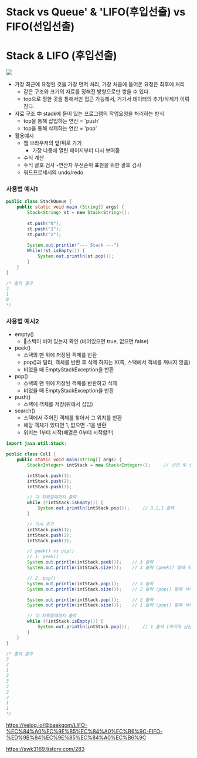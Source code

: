 # Stack vs Queue' & 'LIFO(후입선출) vs FIFO(선입선출)

# Stack & LIFO (후입선출)

<img src="https://velog.velcdn.com/images/baekgom/post/93d37e6f-ca85-475f-b839-5c7f07ba5dd2/image.png">

- 가장 최근에 요청된 것을 가장 먼저 처리, 가장 처음에 들어온 요청은 최후에 처리
  - 같은 구조와 크기의 자료를 정해진 방향으로만 쌓을 수 있다.
  - top으로 정한 곳을 통해서만 접근 가능해서, 거기서 데이터의 추가/삭제가 이뤄진다.
- 자료 구조 中 stack에 들어 있는 프로그램의 작업요청을 처리하는 방식
  - top을 통해 삽입하는 연산 = 'push'
  - top을 통해 삭제하는 연산 = 'pop'
- 활용예시
  - 웹 브라우저의 앞/뒤로 가기
    - 가장 나중에 열린 페이지부터 다시 보여줌
  - 수식 계산
  - 수식 괄호 검사
    -연산자 우선순위 표현을 위한 괄호 검사
  - 워드프로세서의 undo/redo


### 사용법 예시1
~~~ java
public class StackQueue {
	public static void main (String[] args) {
    	Stack<String> st = new Stack<String>();
    
    	st.push("0");
        st.push("1");
        st.push("2");
    
    	System.out.println("--- Stack ---")
		While(!st.isEmpty()) {
        	System.out.println(st.pop());
        }
    }
}

/* 출력 결과
2
1
0
*/
~~~

### 사용법 예시2
- empty()
  - 스택이 비어 있는지 확인 (비어있으면 true, 없으면 false)
- peek()
  - 스택의 맨 위에 저장된 객체를 반환
  - pop()과 달리, 객체를 반환 후 삭제 하지는 X(즉, 스택에서 객체를 꺼내지 않음)
  - 비었을 때 EmptyStackException을 반환
- pop()
  - 스택의 맨 위에 저장된 객체를 반환하고 삭제
  - 비었을 때 EmptyStackException을 반환
- push()
  - 스택에 객체를 저장(위에서 삽입)
- search()
  - 스택에서 주어진 객체를 찾아서 그 위치를 반환
  - 해당 객체가 있다면 1, 없으면 -1을 반환
  - 위치는 1부터 시작(배열은 0부터 시작함!!!)
~~~ java
import java.util.Stack;

public class Col1 {
    public static void main(String[] args) {
        Stack<Integer> intStack = new Stack<Integer>();     // 선언 및 생성

        intStack.push(1);
        intStack.push(2);
        intStack.push(3);

        // 다 지워질때까지 출력
        while (!intStack.isEmpty()) {
            System.out.println(intStack.pop());     // 3,2,1 출력
        }

        // 다시 추가
        intStack.push(1);
        intStack.push(2);
        intStack.push(3);

        // peek() vs pop()
        // 1. peek()
        System.out.println(intStack.peek()); 	// 3 출력
        System.out.println(intStack.size()); 	// 3 출력 (peek() 할때 삭제 안됬음)

        // 2. pop()
        System.out.println(intStack.pop()); 	// 3 출력
        System.out.println(intStack.size()); 	// 2 출력 (pop() 할때 삭제 됬음)

        System.out.println(intStack.pop()); 	// 2 출력
        System.out.println(intStack.size()); 	// 1 출력 (pop() 할때 삭제 됬음)

        // 다 지워질때까지 출력
        while (!intStack.isEmpty()) {
            System.out.println(intStack.pop());     // 1 출력 (마지막 남은거 하나)
        }
    }
}

/* 출력 결과
3
2
1
3
3
3
2
2
1
1
*/
~~~






https://velog.io/@baekgom/LIFO-%EC%84%A0%EC%9E%85%EC%84%A0%EC%B6%9C-FIFO-%ED%9B%84%EC%9E%85%EC%84%A0%EC%B6%9C

https://swk3169.tistory.com/283
